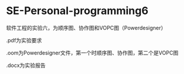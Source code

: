 # SE-Personal-programming6

软件工程的实验六，为顺序图、协作图和VOPC图（Powerdesigner）

.pdf为实验要求

.oom为Powerdesigner文件，第一个时顺序图、协作图，第二个是VOPC图

.docx为实验报告

